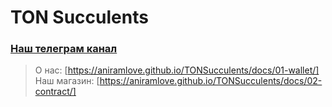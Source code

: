 # TON Succulents

### [Наш телеграм канал](https://t.me/tonsucculents)
>
> О нас:
[https://aniramlove.github.io/TONSucculents/docs/01-wallet/]
>Наш магазин:
[https://aniramlove.github.io/TONSucculents/docs/02-contract/]

